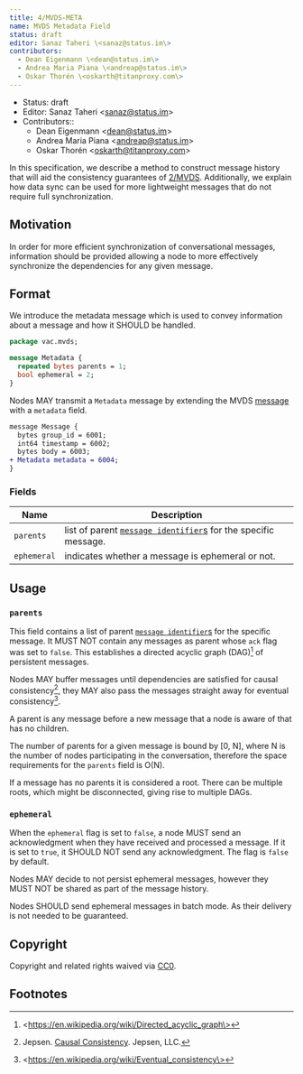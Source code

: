 ```yaml
---
title: 4/MVDS-META
name: MVDS Metadata Field
status: draft
editor: Sanaz Taheri \<sanaz@status.im\>
contributors:
  - Dean Eigenmann \<dean@status.im\>
  - Andrea Maria Piana \<andreap@status.im\>
  - Oskar Thorén \<oskarth@titanproxy.com\>
---
```

- Status: draft
- Editor: Sanaz Taheri \<sanaz@status.im\>
- Contributors::
  - Dean Eigenmann \<dean@status.im\>
  - Andrea Maria Piana \<andreap@status.im\>
  - Oskar Thorén \<oskarth@titanproxy.com\>

In this specification, we describe a method to construct message history that will aid the consistency guarantees of [2/MVDS](../2/mvds). Additionally, we explain how data sync can be used for more lightweight messages that do not require full synchronization.

## Motivation

In order for more efficient synchronization of conversational messages, information should be provided allowing a node to more effectively synchronize the dependencies for any given message.

## Format

We introduce the metadata message which is used to convey information about a message and how it SHOULD be handled.

```protobuf
package vac.mvds;

message Metadata {
  repeated bytes parents = 1;
  bool ephemeral = 2;
}
```

Nodes MAY transmit a `Metadata` message by extending the MVDS [message](../2/mvds#payloads) with a `metadata` field.

```diff
message Message {
  bytes group_id = 6001;
  int64 timestamp = 6002;
  bytes body = 6003;
+ Metadata metadata = 6004;
}
```

### Fields

| Name                   |   Description                                                                                                                    |
| ---------------------- | -------------------------------------------------------------------------------------------------------------------------------- |
| `parents`               |   list of parent [`message identifier`s](../2/mvds#payloads) for the specific message. |            
| `ephemeral`         |   indicates whether a message is ephemeral or not.                                                             |

## Usage

### `parents`

This field contains a list of parent [`message identifier`s](../2/mvds#payloads) for the specific message. It MUST NOT contain any messages as parent whose `ack` flag was set to `false`. This establishes a directed acyclic graph (DAG)[^2] of persistent messages.

Nodes MAY buffer messages until dependencies are satisfied for causal consistency[^3], they MAY also pass the messages straight away for eventual consistency[^4].

A parent is any message before a new message that a node is aware of that has no children.

The number of parents for a given message is bound by [0, N], where N is the number of nodes participating in the conversation, therefore the space requirements for the `parents` field is O(N).

If a message has no parents it is considered a root. There can be multiple roots, which might be disconnected, giving rise to multiple DAGs.

### `ephemeral`

When the `ephemeral` flag is set to `false`, a node MUST send an acknowledgment when they have received and processed a message. If it is set to `true`, it SHOULD NOT send any acknowledgment. The flag is `false` by default.

Nodes MAY decide to not persist ephemeral messages, however they MUST NOT be shared as part of the message history.

Nodes SHOULD send ephemeral messages in batch mode. As their delivery is not needed to be guaranteed.

## Copyright

Copyright and related rights waived via [CC0](https://creativecommons.org/publicdomain/zero/1.0/).

## Footnotes
[^1]: [2/MVDS](../2/mvds)
[^2]: \<https://en.wikipedia.org/wiki/Directed_acyclic_graph\>
[^3]: Jepsen. [Causal Consistency](https://jepsen.io/consistency/models/causal). Jepsen, LLC.
[^4]: \<https://en.wikipedia.org/wiki/Eventual_consistency\>
